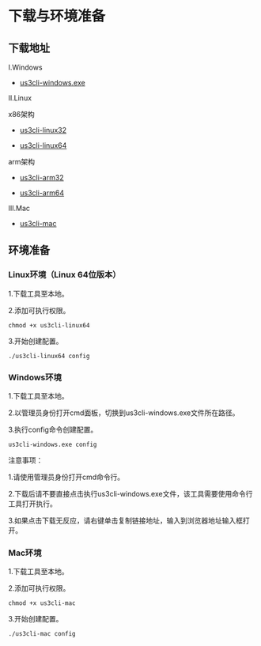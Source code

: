 # 下载与环境准备

## 下载地址

Ⅰ.Windows

- [us3cli-windows.exe](https://us3-release.cn-bj.ufileos.com/us3cli/us3cli-windows.exe)

Ⅱ.Linux

x86架构

- [us3cli-linux32](https://us3-release.cn-bj.ufileos.com/us3cli/us3cli-linux32)

- [us3cli-linux64](https://us3-release.cn-bj.ufileos.com/us3cli/us3cli-linux64)

arm架构

- [us3cli-arm32](https://us3-release.cn-bj.ufileos.com/us3cli/us3cli-arm32)

- [us3cli-arm64](https://us3-release.cn-bj.ufileos.com/us3cli/us3cli-arm64)

Ⅲ.Mac

- [us3cli-mac](https://us3-release.cn-bj.ufileos.com/us3cli/us3cli-mac)

## 环境准备

### Linux环境（Linux 64位版本）

1.下载工具至本地。

2.添加可执行权限。

```
chmod +x us3cli-linux64 
```

3.开始创建配置。

```
./us3cli-linux64 config
```

### Windows环境

1.下载工具至本地。

2.以管理员身份打开cmd面板，切换到us3cli-windows.exe文件所在路径。

3.执行config命令创建配置。

```
us3cli-windows.exe config
```

注意事项：

1.请使用管理员身份打开cmd命令行。

2.下载后请不要直接点击执行us3cli-windows.exe文件，该工具需要使用命令行工具打开执行。

3.如果点击下载无反应，请右键单击复制链接地址，输入到浏览器地址输入框打开。

### Mac环境

1.下载工具至本地。

2.添加可执行权限。

```
chmod +x us3cli-mac
```

3.开始创建配置。

```
./us3cli-mac config
```


